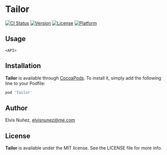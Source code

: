 # Tailor

[![CI Status](http://img.shields.io/travis/3lvis/Tailor.svg?style=flat)](https://travis-ci.org/3lvis/Tailor)
[![Version](https://img.shields.io/cocoapods/v/Tailor.svg?style=flat)](http://cocoadocs.org/docsets/Tailor)
[![License](https://img.shields.io/cocoapods/l/Tailor.svg?style=flat)](http://cocoadocs.org/docsets/Tailor)
[![Platform](https://img.shields.io/cocoapods/p/Tailor.svg?style=flat)](http://cocoadocs.org/docsets/Tailor)

## Usage

```objc
<API>
```

## Installation

**Tailor** is available through [CocoaPods](http://cocoapods.org). To install
it, simply add the following line to your Podfile:

```ruby
pod 'Tailor'
```

## Author

Elvis Nuñez, elvisnunez@me.com

## License

**Tailor** is available under the MIT license. See the LICENSE file for more info.
